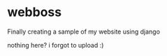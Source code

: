 # webboss
Finally creating a sample of my website using django


nothing here? i forgot to upload :)
